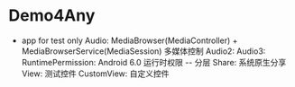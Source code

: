 # Demo4Any
 - app for test only
Audio: MediaBrowser(MediaController) + MediaBrowserService(MediaSession) 多媒体控制
Audio2:
Audio3:
RuntimePermission: Android 6.0 运行时权限 -- 分层
Share: 系统原生分享
View: 测试控件
CustomView: 自定义控件

